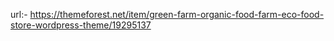 url:- https://themeforest.net/item/green-farm-organic-food-farm-eco-food-store-wordpress-theme/19295137
